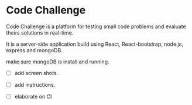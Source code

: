 # Code Challenge

Code Challenge is a platform for testing small code problems and evaluate theirs solutions
in real-time.

It is a server-side application build using React, React-bootstrap, node.js, express and mongoDB.

make sure mongoDB is install and running.

- [ ] add screen shots.
- [ ] add instructions.
- [ ] elaborate on CI



